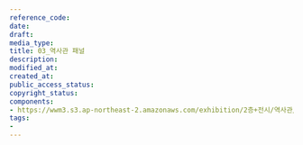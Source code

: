 ```yaml
---
reference_code: 
date: 
draft: 
media_type: 
title: 03_역사관 패널
description: 
modified_at: 
created_at: 
public_access_status: 
copyright_status: 
components:
- https://wwm3.s3.ap-northeast-2.amazonaws.com/exhibition/2층+전시/역사관/03_역사관+패널.JPG
tags:
- 
---
```

